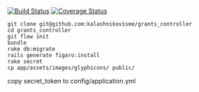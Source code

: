 [![Build Status](https://travis-ci.org/kalashnikovisme/grants_controller?branch=develop)](https://travis-ci.org/kalashnikovisme/grants_controller)
[![Coverage Status](https://coveralls.io/repos/kalashnikovisme/grants_controller/badge.png)](https://coveralls.io/r/kalashnikovisme/grants_controller)
```shell
git clone git@github.com:kalashnikovisme/grants_controller
cd grants_controller
git flow init
bundle
rake db:migrate
rails generate figaro:install
rake secret
cp app/assets/images/glyphicons/ public/
```
copy secret_token to config/application.yml

